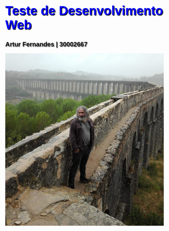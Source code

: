 <!DOCTYPE html>
<html lang="pt-br">
    <head>
        <meta charset="UTF-8">
        <title>Teste HTML5</title>
        <style>
            h1 
            {
                font-family: Arial;
                font-size: 30pt;
                color: blue;
                text-shadow: 2px 2px 2px black;
            }
            h2
            {
                font-family: Arial;
                font-size: 15pt;
                color: black;
                text-shadow: 2px 2px 2px gray;
            }
        </style>
    </head>
    <body>
        <h1>Teste de Desenvolvimento Web</h1>
        <h2>Artur Fernandes | 30002667</h2>
        <img src="03.jpg">
    </body>
</html>
